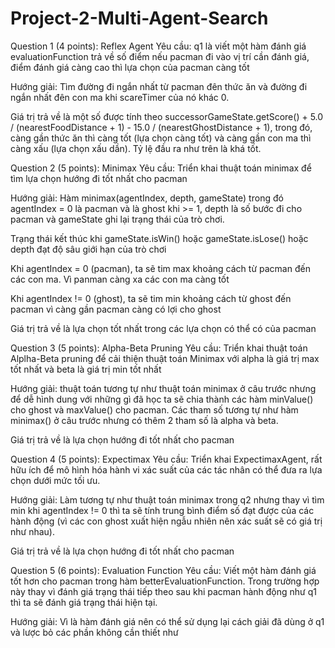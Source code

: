 # Project-2-Multi-Agent-Search

Question 1 (4 points): Reflex Agent
Yêu cầu: q1 là viết một hàm đánh giá evaluationFunction trả về số điểm nếu pacman đi vào vị trí cần đánh giá, điểm đánh giá càng cao thì lựa chọn của pacman càng tốt

Hướng giải: Tìm đường đi ngắn nhất từ pacman đên thức ăn và đường đi ngắn nhất đên con ma khi scareTimer của nó khác 0.

Giá trị trả về là một số được tính theo successorGameState.getScore() + 5.0 / (nearestFoodDistance + 1) - 15.0 / (nearestGhostDistance + 1), trong đó, càng gần thức ăn thì càng tốt (lựa chọn càng tốt) và càng gần con ma thì càng xấu (lựa chọn xấu dần). Tỷ lệ đầu ra như trên là khá tốt.

Question 2 (5 points): Minimax
Yêu cầu: Triển khai thuật toán minimax để tìm lựa chọn hướng đi tốt nhất cho pacman

Hướng giải: Hàm minimax(agentIndex, depth, gameState) trong đó agentIndex = 0 là pacman và là ghost khi >= 1, depth là số bước đi cho pacman và gameState ghi lại trạng thái của trò chơi.

Trạng thái kết thúc khi gameState.isWin() hoặc gameState.isLose() hoặc depth đạt độ sâu giới hạn của trò chơi

Khi agentIndex = 0 (pacman), ta sẽ tim max khoảng cách từ pacman đến các con ma. Vì panman càng xa các con ma càng tốt

Khi agentIndex != 0 (ghost), ta sẽ tim min khoảng cách từ ghost đến pacman vì càng gần pacman càng có lợi cho ghost

Giá trị trả về là lựa chọn tốt nhất trong các lựa chọn có thể có của pacman

Question 3 (5 points): Alpha-Beta Pruning
Yêu cầu: Triển khai thuật toán Alplha-Beta pruning để cải thiện thuật toán Minimax với alpha là giá trị max tốt nhất và beta là giá trị min tốt nhất

Hướng giải: thuật toán tương tự như thuật toán minimax ở câu trước nhưng để dễ hình dung với những gì đã học ta sẽ chia thành các hàm minValue() cho ghost và maxValue() cho pacman. Các tham số tương tự như hàm minimax() ở câu trước nhưng có thêm 2 tham số là alpha và beta.

Giá trị trả về là lựa chọn hướng đi tốt nhất cho pacman

Question 4 (5 points): Expectimax
Yêu cầu: Triển khai ExpectimaxAgent, rất hữu ích để mô hình hóa hành vi xác suất của các tác nhân có thể đưa ra lựa chọn dưới mức tối ưu.

Hướng giải: Làm tương tự như thuật toán minimax trong q2 nhưng thay vì tìm min khi agentIndex != 0 thì ta sẽ tính trung bình điểm số đạt được của các hành động (vì các con ghost xuất hiện ngẫu nhiên nên xác suất sẽ có giá trị như nhau).

Giá trị trả về là lựa chọn hướng đi tốt nhất cho pacman

Question 5 (6 points): Evaluation Function
Yêu cầu: Viết một hàm đánh giá tốt hơn cho pacman trong hàm betterEvaluationFunction. Trong trường hợp này thay vì đánh giá trạng thái tiếp theo sau khi pacman hành động như q1 thì ta sẽ đánh giá trạng thái hiện tại.

Hướng giải: Vì là hàm đánh giá nên có thể sử dụng lại cách giải đã dùng ở q1 và lược bỏ các phần không cần thiết như
